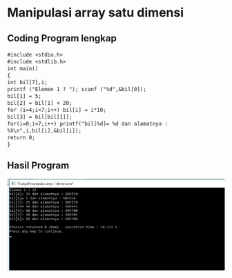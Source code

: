 # Manipulasi array satu dimensi

## Coding Program lengkap
    #include <stdio.h>
    #include <stdlib.h>
    int main()
    {
    int bil[7],i;
    printf ("Elemen 1 ? "); scanf ("%d",&bil[0]);
    bil[1] = 5;
    bil[2] = bil[1] + 20;
    for (i=4;i<7;i++) bil[i] = i*10;
    bil[3] = bil[bil[1]];
    for(i=0;i<7;i++) printf("bil[%d]= %d dan alamatnya : %X\n",i,bil[i],&bil[i]);
    return 0;
    }

## Hasil Program
![img](https://github.com/MUTIARAIZMI/Manipulasiarraysatudimensi/blob/master/2.algo.jpg?raw=true)

